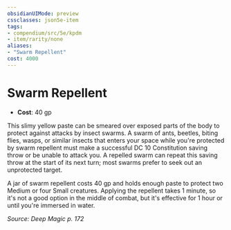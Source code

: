 ```yaml
---
obsidianUIMode: preview
cssclasses: json5e-item
tags:
- compendium/src/5e/kpdm
- item/rarity/none
aliases: 
- "Swarm Repellent"
cost: 4000
---
```

# Swarm Repellent

- **Cost**: 40 gp

This slimy yellow paste can be smeared over exposed parts of the body to protect against attacks by insect swarms. A swarm of ants, beetles, biting flies, wasps, or similar insects that enters your space while you're protected by swarm repellent must make a successful DC 10 Constitution saving throw or be unable to attack you. A repelled swarm can repeat this saving throw at the start of its next turn; most swarms prefer to seek out an unprotected target.

A jar of swarm repellent costs 40 gp and holds enough paste to protect two Medium or four Small creatures. Applying the repellent takes 1 minute, so it's not a good option in the middle of combat, but it's effective for 1 hour or until you're immersed in water.

*Source: Deep Magic p. 172*
